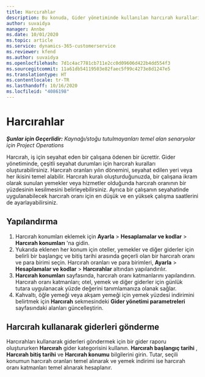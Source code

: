 ```yaml
---
title: Harcırahlar
description: Bu konuda, Gider yönetiminde kullanılan harcırah kuralları hakkında bilgiler sağlanmaktadır.
author: suvaidya
manager: Annbe
ms.date: 10/01/2020
ms.topic: article
ms.service: dynamics-365-customerservice
ms.reviewer: kfend
ms.author: suvaidya
ms.openlocfilehash: 7d1c4ac7781cb711e2cc0d09606d422b4dd554f3
ms.sourcegitcommit: 11a61db54119503e82faec5f99c4273e8d1247e5
ms.translationtype: HT
ms.contentlocale: tr-TR
ms.lasthandoff: 10/16/2020
ms.locfileid: "4086198"
---
```

# <a name="per-diems"></a>Harcırahlar

_**Şunlar için Geçerlidir:** Kaynağı/stoğu tutulmayanları temel alan senaryolar için Project Operations_


Harcırah, iş için seyahat eden bir çalışana ödenen bir ücrettir. Gider yönetiminde, çeşitli seyahat durumları için harcırah kuralları oluşturabilirsiniz. Harcırah oranları yılın dönemini, seyahat edilen yeri veya her ikisini temel alabilir. Harcırah kuralı oluşturduğunuzda, bir çalışana ikram olarak sunulan yemekler veya hizmetler olduğunda harcırah oranının bir yüzdesinin kesilmesini belirleyebilirsiniz. Ayrıca bir çalışanın seyahatinde uygulanabilecek harcırah oranı için en düşük ve en yüksek çalışma saatlerini de ayarlayabilirsiniz.

## <a name="configuration"></a>Yapılandırma 

1. Harcırah konumları eklemek için **Ayarla** > **Hesaplamalar ve kodlar** > **Harcırah konumları** 'na gidin.
2. Yukarıda eklenen her konum için oteller, yemekler ve diğer giderler için belirli bir başlangıç ve bitiş tarihi arasında geçerli olan bir harcırah oranı ve para birimi seçin. Harcırah oranları ve para birimleri, **Ayarla** > **Hesaplamalar ve kodlar** > **Harcırahlar** altından yapılandırılır.
3. **Harcırah konumları** sayfasında, harcırah oranı katmanlarını yapılandırın. Harcırah oranı katmanları; otel, yemek ve diğer giderler için günlük tutara uygulanacak yüzde değerini tanımlamanıza olanak sağlar. 
4. Kahvaltı, öğle yemeği veya akşam yemeği için yemek yüzdesi indirimini belirtmek için **Harcırah** sekmesindeki **Gider yönetimi parametreleri** sayfasındaki alanları güncelleştirin. 
    
## <a name="submit-expenses-using-per-diem"></a>Harcırah kullanarak giderleri gönderme
Harcırahları kullanarak giderleri göndermek için bir gider raporu oluştururken **Harcırah** gider kategorisini kullanın. **Harcırah başlangıç tarihi** , **Harcırah bitiş tarihi** ve **Harcırah konumu** bilgilerini girin. Tutar, seçili konumun harcırah oranları temel alınarak ve yemek indirimi ise harcırah oranı katmanları temel alınarak hesaplanır.
